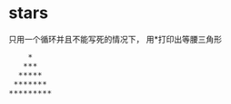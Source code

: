# stars
只用一个循环并且不能写死的情况下， 用\*打印出等腰三角形   

<!--&nbsp;&nbsp;&nbsp;&nbsp;&nbsp;\*    
&nbsp;&nbsp;&nbsp;&nbsp;\*\*\*   
&nbsp;&nbsp;&nbsp;\*\*\*\*\*  
&nbsp;&nbsp;\*\*\*\*\*\*\*<br/>
\*\*\*\*\*\*\*\*\*   -->

<pre>
    *
   ***
  *****
 *******
*********
</pre>
